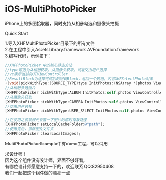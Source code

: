 iOS-MultiPhotoPicker
====================

iPhone上的多图拾取器，同时支持从相册勾选和摄像头拍摄  

Quick Start  

1.导入XHFMultiPhotoPicker目录下的所有文件  
2.在工程中引入AssetsLibrary.framework AVFoundation.framework  
3.编写代码，示例如下： 
```objective-c
//XHFPhotoPicker 中的核心静态方法
//type可选为从相册获取，从摄像头获取，或者交由用户选择
//vc表示当前的UIViewController
//ResultBlock为选择完成后的回调Block，返回一个数组，内含XHFSelectPhoto对象
+(void)pickWithType:(SOURCE_TYPE)type InitPhotos:(NSArray *)photos ViewController:(UIViewController *)vc ResultBlock:(XHFResultBlock)resultBlock;  
//从相册多选照片
[XHFPhotoPicker pickWithType:ALBUM InitPhotos:self.photos ViewController: self ResultBlock:_resultBlock];
//从摄像头获取
[XHFPhotoPicker pickWithType:CAMERA InitPhotos:self.photos ViewController:self ResultBlock:_resultBlock];
//交由用户选择
[XHFPhotoPicker pickWithType:USER_SELECT InitPhotos:self.photos ViewController:self ResultBlock:_resultBlock];

//在使用之前最好先设置一下图片的临时存放路径
[XHFPhotoPicker setLocalCacheFolder:@"path"];
//使用完后，清除图片文件夹
[XHFPhotoPicker clearLocalImages];

```

MultiPhotoPickerExample中有demo工程，可以试用


求设计师！  
因为这个组件没有设计师，界面不够好看。  
有哪位设计师愿意支持一下的，欢迎联系 QQ:82950408  
我们一起把这个组件做的漂亮一点  